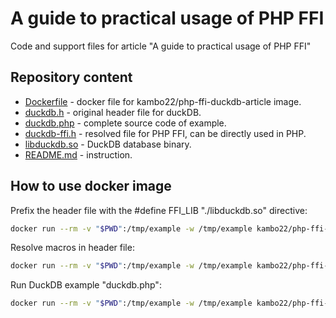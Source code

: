 # A guide to practical usage of PHP FFI
Code and support files for article "A guide to practical usage of PHP FFI"

## Repository content

- [Dockerfile](Dockerfile) - docker file for kambo22/php-ffi-duckdb-article image.
- [duckdb.h](duckdb.h) - original header file for duckDB.
- [duckdb.php](duckdb.php) - complete source code of example.
- [duckdb-ffi.h](duckdb-ffi.h) - resolved file for PHP FFI, can be directly used in PHP.
- [libduckdb.so](libduckdb.so) - DuckDB database binary.
- [README.md](README.md) - instruction.

## How to use docker image

Prefix the header file with the #define FFI_LIB "./libduckdb.so" directive:
```bash
docker run --rm -v "$PWD":/tmp/example -w /tmp/example kambo22/php-ffi-duckdb-article echo '#define FFI_LIB "./libduckdb.so"' >> duckdb-ffi.h
```

Resolve macros in header file:
```bash
docker run --rm -v "$PWD":/tmp/example -w /tmp/example kambo22/php-ffi-duckdb-article cpp -P -C -D"attribute(ARGS)=" duckdb.h >> duckdb-ffi.h
```

Run DuckDB example "duckdb.php":
```bash
docker run --rm -v "$PWD":/tmp/example -w /tmp/example kambo22/php-ffi-duckdb-article php duckdb.php
```
